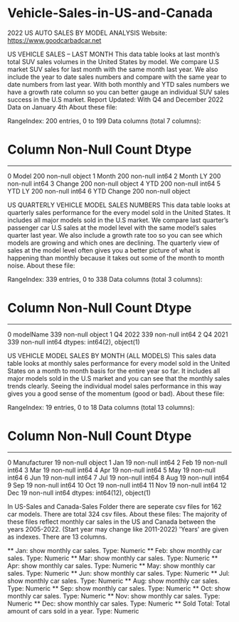 # Vehicle-Sales-in-US-and-Canada
2022 US AUTO SALES BY MODEL ANALYSIS
Website: https://www.goodcarbadcar.net

US VEHICLE SALES – LAST MONTH
This data table looks at last month’s total SUV sales volumes in the United States by model. 
We compare U.S market SUV sales for last month with the same month last year. 
We also include the year to date sales numbers and compare with the same year to date numbers from last year. 
With both monthly and YTD sales numbers we have a growth rate column so you can better gauge an individual SUV sales success in the U.S market.
Report Updated: With Q4 and December 2022 Data on January 4th
About these file:

RangeIndex: 200 entries, 0 to 199
Data columns (total 7 columns):
 #   Column      Non-Null Count  Dtype 
---  ------      --------------  ----- 
 0   Model       200 non-null    object
 1   Month       200 non-null    int64 
 2   Month LY    200 non-null    int64 
 3   Change      200 non-null    object
 4   YTD         200 non-null    int64 
 5   YTD LY      200 non-null    int64 
 6   YTD Change  200 non-null    object


US QUARTERLY VEHICLE MODEL SALES NUMBERS
This data table looks at quarterly sales performance for the every model sold in the United States. 
It includes all major models sold in the U.S market. 
We compare last quarter’s passenger car U.S sales at the model level with the same model’s sales quarter last year. 
We also include a growth rate too so you can see which models are growing and which ones are declining. 
The quarterly view of sales at the model level often gives you a better picture of what is happening than monthly because it takes out some of the month to month noise.
About these file:

RangeIndex: 339 entries, 0 to 338
Data columns (total 3 columns):
 #   Column     Non-Null Count  Dtype 
---  ------     --------------  ----- 
 0   modelName  339 non-null    object
 1   Q4 2022    339 non-null    int64 
 2   Q4 2021    339 non-null    int64 
dtypes: int64(2), object(1)

US VEHICLE MODEL SALES BY MONTH (ALL MODELS)
This sales data table looks at monthly sales performance for every model sold in the United States on a month to month basis for the entire year so far. 
It includes all major models sold in the U.S market and you can see that the monthly sales trends clearly. 
Seeing the individual model sales performance in this way gives you a good sense of the momentum (good or bad).
About these file:

RangeIndex: 19 entries, 0 to 18
Data columns (total 13 columns):
 #   Column        Non-Null Count  Dtype 
---  ------        --------------  ----- 
 0   Manufacturer  19 non-null     object
 1   Jan           19 non-null     int64 
 2   Feb           19 non-null     int64 
 3   Mar           19 non-null     int64 
 4   Apr           19 non-null     int64 
 5   May           19 non-null     int64 
 6   Jun           19 non-null     int64 
 7   Jul           19 non-null     int64 
 8   Aug           19 non-null     int64 
 9   Sep           19 non-null     int64 
 10  Oct           19 non-null     int64 
 11  Nov           19 non-null     int64 
 12  Dec           19 non-null     int64 
dtypes: int64(12), object(1)


In US-Sales and Canada-Sales Folder there are seperate csv files for 162 car models. There are total 324 csv files.
About these files:
The majority of these files reflect monthly car sales in the US and Canada between the years 2005-2022. (Start year may change like 2011-2022)
'Years' are given as indexes.
There are 13 columns.

** Jan: show monthly car sales. Type: Numeric
** Feb: show monthly car sales. Type: Numeric
** Mar: show monthly car sales. Type: Numeric
** Apr: show monthly car sales. Type: Numeric
** May: show monthly car sales. Type: Numeric
** Jun: show monthly car sales. Type: Numeric
** Jul: show monthly car sales. Type: Numeric
** Aug: show monthly car sales. Type: Numeric
** Sep: show monthly car sales. Type: Numeric
** Oct: show monthly car sales. Type: Numeric
** Nov: show monthly car sales. Type: Numeric
** Dec: show monthly car sales. Type: Numeric
** Sold Total: Total amount of cars sold in a year. Type: Numeric
